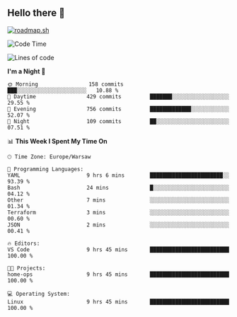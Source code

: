 ## Hello there 👋

[![roadmap.sh](https://roadmap.sh/card/wide/66979ceebf471856f5e911d3?variant=dark)](https://roadmap.sh)

<!--
**vrozaksen/vrozaksen** is a ✨ _special_ ✨ repository because its `README.md` (this file) appears on your GitHub profile.

Here are some ideas to get you started:

- 🔭 I’m currently working on ...
- 🌱 I’m currently learning ...
- 👯 I’m looking to collaborate on ...
- 🤔 I’m looking for help with ...
- 💬 Ask me about ...
- 📫 How to reach me: ...
- 😄 Pronouns: ...
- ⚡ Fun fact: ...
-->

<!--START_SECTION:waka-->
![Code Time](http://img.shields.io/badge/Code%20Time-13%20hrs%2039%20mins-blue)

![Lines of code](https://img.shields.io/badge/From%20Hello%20World%20I%27ve%20Written-88.3%20thousand%20lines%20of%20code-blue)

**I'm a Night 🦉** 

```text
🌞 Morning                158 commits         ███░░░░░░░░░░░░░░░░░░░░░░   10.88 % 
🌆 Daytime                429 commits         ███████░░░░░░░░░░░░░░░░░░   29.55 % 
🌃 Evening                756 commits         █████████████░░░░░░░░░░░░   52.07 % 
🌙 Night                  109 commits         ██░░░░░░░░░░░░░░░░░░░░░░░   07.51 % 
```


📊 **This Week I Spent My Time On** 

```text
🕑︎ Time Zone: Europe/Warsaw

💬 Programming Languages: 
YAML                     9 hrs 6 mins        ███████████████████████░░   93.39 % 
Bash                     24 mins             █░░░░░░░░░░░░░░░░░░░░░░░░   04.12 % 
Other                    7 mins              ░░░░░░░░░░░░░░░░░░░░░░░░░   01.34 % 
Terraform                3 mins              ░░░░░░░░░░░░░░░░░░░░░░░░░   00.60 % 
JSON                     2 mins              ░░░░░░░░░░░░░░░░░░░░░░░░░   00.41 % 

🔥 Editors: 
VS Code                  9 hrs 45 mins       █████████████████████████   100.00 % 

🐱‍💻 Projects: 
home-ops                 9 hrs 45 mins       █████████████████████████   100.00 % 

💻 Operating System: 
Linux                    9 hrs 45 mins       █████████████████████████   100.00 % 
```


<!--END_SECTION:waka-->